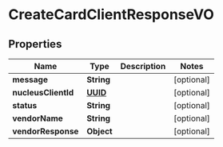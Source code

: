 
# CreateCardClientResponseVO

## Properties
Name | Type | Description | Notes
------------ | ------------- | ------------- | -------------
**message** | **String** |  |  [optional]
**nucleusClientId** | [**UUID**](UUID.md) |  |  [optional]
**status** | **String** |  |  [optional]
**vendorName** | **String** |  |  [optional]
**vendorResponse** | **Object** |  |  [optional]



